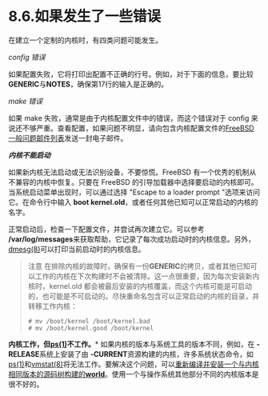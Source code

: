 # 8.6.如果发生了一些错误

在建立一个定制的内核时，有四类问题可能发生。

*config 错误*

如果配置失败，它将打印出配置不正确的行号。例如，对于下面的信息，要比较**GENERIC**与**NOTES**，确保第17行的输入是正确的。

*make 错误*

如果 make 失败，通常是由于内核配置文件中的错误，而这个错误对于 config 来说还不够严重。查看配置，如果问题不明显，请向包含内核配置文件的[FreeBSD一般问题邮件列表](https://lists.freebsd.org/subscription/freebsd-questions)发送一封电子邮件。

***内核不能启动***

如果新内核无法启动或无法识别设备，不要惊慌。FreeBSD 有一个优秀的机制从不兼容的内核中恢复。只要在 FreeBSD 的引导加载器中选择要启动的内核即可。当系统启动菜单出现时，可以通过选择 "Escape to a loader prompt "选项来访问它。在命令行中输入 **boot kernel.old**，或者任何其他已知可以正常启动的内核的名字。

正常启动后，检查一下配置文件，并尝试再次建立它。可以参考 **/var/log/messages**来获取帮助，它记录了每次成功启动时的内核信息。另外，[dmesg(8)](https://www.freebsd.org/cgi/man.cgi?query=dmesg&sektion=8&format=html)可以打印当前启动时的内核信息。

>注意
>在排除内核的故障时，确保有一份**GENERIC**的拷贝，或者其他已知可以工作的内核在下次构建时不会被清除。这一点很重要，因为每次安装新内核时，kernel.old 都会被最后安装的内核覆盖，而这个内核可能是可启动的，也可能是不可启动的。尽快重命名包含可以正常启动的内核的目录，并转移工作内核：
>```
># mv /boot/kernel /boot/kernel.bad
># mv /boot/kernel.good /boot/kernel
>```

**内核工作，但[ps(1)](https://www.freebsd.org/cgi/man.cgi?query=ps&sektion=1&format=html)不工作。***
如果内核的版本与系统工具的版本不同，例如，在 **-RELEASE**系统上安装了由 **-CURRENT**资源构建的内核，许多系统状态命令，如[ps(1)](https://www.freebsd.org/cgi/man.cgi?query=ps&sektion=1&format=html)和[vmstat(8)](https://www.freebsd.org/cgi/man.cgi?query=vmstat&sektion=8&format=html)将无法工作。要解决这个问题，可以[重新编译并安装一个与内核相同版本的源码树构建的**world**](https://docs.freebsd.org/en/books/handbook/cutting-edge/index.html#makeworld)。使用一个与操作系统其他部分不同的内核版本是很不好的。

